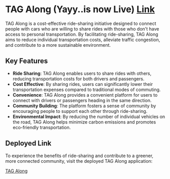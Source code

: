 # TAG Along (Yayy..is now Live) [Link](https://tagalong2024.netlify.app) 

TAG Along is a cost-effective ride-sharing initiative designed to connect people with cars who are willing to share rides with those who don't have access to personal transportation. By facilitating ride-sharing, TAG Along aims to reduce individual transportation costs, alleviate traffic congestion, and contribute to a more sustainable environment.

## Key Features

- **Ride Sharing**: TAG Along enables users to share rides with others, reducing transportation costs for both drivers and passengers.
- **Cost Effective**: By sharing rides, users can significantly lower their transportation expenses compared to traditional modes of commuting.
- **Convenience**: TAG Along provides a convenient platform for users to connect with drivers or passengers heading in the same direction.
- **Community Building**: The platform fosters a sense of community by encouraging people to support each other through ride-sharing.
- **Environmental Impact**: By reducing the number of individual vehicles on the road, TAG Along helps minimize carbon emissions and promotes eco-friendly transportation.

## Deployed Link

To experience the benefits of ride-sharing and contribute to a greener, more connected community, visit the deployed TAG Along application:

[TAG Along](https://tagalong-rides.herokuapp.com)
